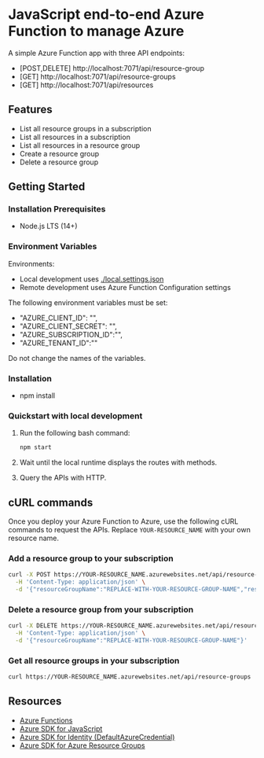 # JavaScript end-to-end Azure Function to manage Azure

A simple Azure Function app with three API endpoints:

* [POST,DELETE] http://localhost:7071/api/resource-group
* [GET] http://localhost:7071/api/resource-groups
* [GET] http://localhost:7071/api/resources

## Features

* List all resource groups in a subscription
* List all resources in a subscription
* List all resources in a resource group
* Create a resource group
* Delete a resource group

## Getting Started

### Installation Prerequisites

* Node.js LTS (14+)

### Environment Variables

Environments:
* Local development uses [./local.settings.json](./local.settings.json)
* Remote development uses Azure Function Configuration settings

The following environment variables must be set:
* "AZURE_CLIENT_ID": "",
* "AZURE_CLIENT_SECRET": "",
* "AZURE_SUBSCRIPTION_ID":"",
* "AZURE_TENANT_ID":""

Do not change the names of the variables.

### Installation

- npm install 

### Quickstart with local development 

1. Run the following bash command:

    ```bash
    npm start
    ```

1. Wait until the local runtime displays the routes with methods.
1. Query the APIs with HTTP.

## cURL commands

Once you deploy your Azure Function to Azure, use the following cURL commands to request the APIs. Replace `YOUR-RESOURCE_NAME` with your own resource name.

### Add a resource group to your subscription

```bash
curl -X POST https://YOUR-RESOURCE_NAME.azurewebsites.net/api/resource-group \
  -H 'Content-Type: application/json' \
  -d '{"resourceGroupName":"REPLACE-WITH-YOUR-RESOURCE-GROUP-NAME","resourceGroupLocation":"westus"}'
```
  
### Delete a resource group from your subscription  

```bash
curl -X DELETE https://YOUR-RESOURCE_NAME.azurewebsites.net/api/resource-group \
  -H 'Content-Type: application/json' \
  -d '{"resourceGroupName":"REPLACE-WITH-YOUR-RESOURCE-GROUP-NAME"}'
```

### Get all resource groups in your subscription

```bash
curl https://YOUR-RESOURCE_NAME.azurewebsites.net/api/resource-groups
```

## Resources

- [Azure Functions](https://docs.microsoft.com/azure/azure-functions/)
- [Azure SDK for JavaScript](https://docs.microsoft.com/azure/developer/javascript/azure-sdk-library-package-index)
- [Azure SDK for Identity (DefaultAzureCredential)](https://docs.microsoft.com/javascript/api/overview/azure/identity-readme?view=azure-node-latest)
- [Azure SDK for Azure Resource Groups](https://docs.microsoft.com/javascript/api/overview/azure/arm-resources-readme)

